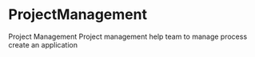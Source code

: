 # ProjectManagement
Project Management
Project management help team to manage process create an application
